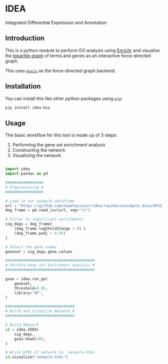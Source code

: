 # IDEA

Integrated Differential Expression and Annotation

## Introduction

This is a python module to perform GO analysis using [Enrichr](https://maayanlab.cloud/Enrichr/)
and visualize the [bipartite graph](https://en.wikipedia.org/wiki/Bipartite_graph)
of terms and genes as an interactive force-directed graph.

This uses [`pyvis`](https://pyvis.readthedocs.io/en/latest/tutorial.html) as the
force-directed graph backend.

## Installation

You can install this like other python packages using `pip`:

``` bash
pip install idea-bio
```

## Usage

The basic workflow for this tool is made up of 3 steps:

1. Performing the gene set enrichment analysis
2. Constructing the network
3. Visualizing the network

``` python

import idea
import pandas as pd

#################
# Preprocessing #
#################

# Load in our example dataframe
url = "https://github.com/noamteyssier/idea/raw/main/example_data/AP2S1.tab.gz"
deg_frame = pd.read_csv(url, sep="\t")

# Filter to significant enrichments
sig_degs = deg_frame[
    (deg_frame.log2FoldChange > 0) &
    (deg_frame.padj < 0.05)
]

# Select the gene names
geneset = sig_degs.gene.values

########################################
# Perform Gene Set Enrichment Analysis #
########################################

gsea = idea.run_go(
    geneset,
    threshold=0.05,
    library="BP",
)

###############################
# Build and Visualize Network #
###############################

# Build Network
id = idea.IDEA(
    sig_degs,
    gsea.head(30),
)

# Write HTML of network to `network.html`
id.visualize("network.html")
```
